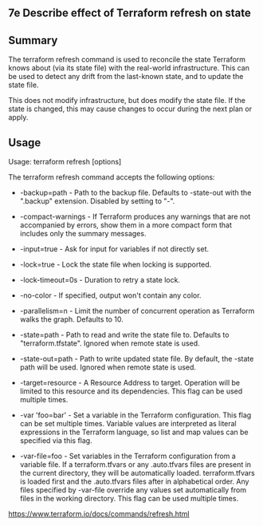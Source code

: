 ## 7e 	Describe effect of Terraform refresh on state

## Summary
The terraform refresh command is used to reconcile the state Terraform knows about (via its state file) with the real-world infrastructure. This can be used to detect any drift from the last-known state, and to update the state file.

This does not modify infrastructure, but does modify the state file. If the state is changed, this may cause changes to occur during the next plan or apply.

## Usage
Usage: terraform refresh [options]

The terraform refresh command accepts the following options:

* -backup=path - Path to the backup file. Defaults to -state-out with the ".backup" extension. Disabled by setting to "-".

* -compact-warnings - If Terraform produces any warnings that are not accompanied by errors, show them in a more compact form that includes only the summary messages.

* -input=true - Ask for input for variables if not directly set.

* -lock=true - Lock the state file when locking is supported.

* -lock-timeout=0s - Duration to retry a state lock.

* -no-color - If specified, output won't contain any color.

* -parallelism=n - Limit the number of concurrent operation as Terraform walks the graph. Defaults to 10.

* -state=path - Path to read and write the state file to. Defaults to "terraform.tfstate". Ignored when remote state is used.

* -state-out=path - Path to write updated state file. By default, the -state path will be used. Ignored when remote state is used.

* -target=resource - A Resource Address to target. Operation will be limited to this resource and its dependencies. This flag can be used multiple times.

* -var 'foo=bar' - Set a variable in the Terraform configuration. This flag can be set multiple times. Variable values are interpreted as literal expressions in the Terraform language, so list and map values can be specified via this flag.

* -var-file=foo - Set variables in the Terraform configuration from a variable file. If a terraform.tfvars or any .auto.tfvars files are present in the current directory, they will be automatically loaded. terraform.tfvars is loaded first and the .auto.tfvars files after in alphabetical order. Any files specified by -var-file override any values set automatically from files in the working directory. This flag can be used multiple times.


https://www.terraform.io/docs/commands/refresh.html